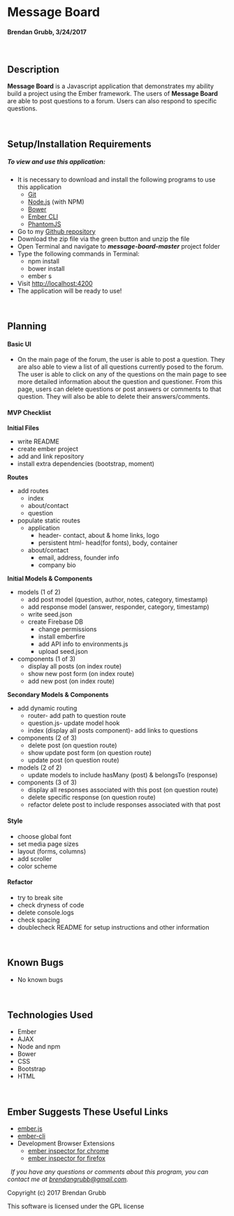 # **Message Board**
#### Brendan Grubb, 3/24/2017


&nbsp;
## Description
**Message Board** is a Javascript application that demonstrates my ability build a project using the Ember framework. The users of **Message Board** are able to post questions to a forum. Users can also respond to specific questions.


&nbsp;
## Setup/Installation Requirements
##### _To view and use this application:_
* It is necessary to download and install the following programs to use this application
  * [Git](https://git-scm.com/)
  * [Node.js](https://nodejs.org/) (with NPM)
  * [Bower](https://bower.io/)
  * [Ember CLI](https://ember-cli.com/)
  * [PhantomJS](http://phantomjs.org/)
* Go to my [Github repository](https://github.com/Brendangrubb/message-board)
* Download the zip file via the green button and unzip the file
* Open Terminal and navigate to **_message-board-master_** project folder
* Type the following commands in Terminal:
  * npm install
  * bower install
  * ember s
* Visit [http://localhost:4200](http://localhost:4200)
* The application will be ready to use!


&nbsp;
## Planning

#### Basic UI
* On the main page of the forum, the user is able to post a question. They are also able to view a list of all questions currently posed to the forum. The user is able to click on any of the questions on the main page to see more detailed information about the question and questioner. From this page, users can delete questions or post answers or comments to that question. They will also be able to delete their answers/comments.

#### MVP Checklist
**Initial Files**

  * write README
  * create ember project
  * add and link repository
  * install extra dependencies  (bootstrap, moment)

**Routes**
  * add routes
    * index
    * about/contact
    * question
  * populate static routes
    * application
      * header- contact, about & home links, logo
      * persistent html- head(for fonts), body, container
    * about/contact
      * email, address, founder info
      * company bio

**Initial Models & Components**
  * models (1 of 2)
    * add post model (question, author, notes, category, timestamp)
    * add response model (answer, responder, category, timestamp)
    * write seed.json
    * create Firebase DB
      * change permissions
      * install emberfire
      * add API info to environments.js
      * upload seed.json
  * components (1 of 3)
    * display all posts (on index route)
    * show new post form (on index route)
    * add new post (on index route)

**Secondary Models & Components**
  * add dynamic routing
    * router- add path to question route
    * question.js- update model hook
    * index (display all posts component)- add links to questions
  * components (2 of 3)
    * delete post (on question route)
    * show update post form (on question route)
    * update post (on question route)
  * models (2 of 2)
    * update models to include hasMany (post) & belongsTo (response)
  * components (3 of 3)
    * display all responses associated with this post (on question route)
    * delete specific response (on question route)
    * refactor delete post to include responses associated with that post

#### Style
* choose global font
* set media page sizes
* layout (forms, columns)
* add scroller
* color scheme

#### Refactor
  * try to break site
  * check dryness of code
  * delete console.logs
  * check spacing
  * doublecheck README for setup instructions and other information


&nbsp;
## Known Bugs
* No known bugs


&nbsp;
## Technologies Used
* Ember
* AJAX
* Node and npm
* Bower
* CSS
* Bootstrap
* HTML


&nbsp;
## Ember Suggests These Useful Links
* [ember.js](http://emberjs.com/)
* [ember-cli](https://ember-cli.com/)
* Development Browser Extensions
  * [ember inspector for chrome](https://chrome.google.com/webstore/detail/ember-inspector/bmdblncegkenkacieihfhpjfppoconhi)
  * [ember inspector for firefox](https://addons.mozilla.org/en-US/firefox/addon/ember-inspector/)


&nbsp;
_If you have any questions or comments about this program, you can contact me at [brendangrubb@gmail.com](mailto:brendangrubb@gmail.com)._

Copyright (c) 2017 Brendan Grubb

This software is licensed under the GPL license
